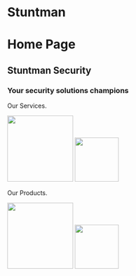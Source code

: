 # Stuntman
<!DOCTYPE html>
<html>
<head>
    
</head>
<body>
 <h1>Home Page</h1>
  <h2>Stuntman Security</h2>
  <h3>Your security solutions champions</h3>
    <p>Our Services.</p>
  <img src="https://www.bing.com/images/search?view=detailV2&ccid=Jj3PhZaB&id=B26A9833C6A4C94ACF3E3C6EA85483734D930176&thid=OIP.Jj3PhZaBgp3_FEj5U06qOAHaLH&mediaurl=https%3a%2f%2fi.pinimg.com%2foriginals%2f51%2f05%2f71%2f510571a2257e9219ba3936405a11dc4f.png&exph=1800&expw=1200&FORM=IRPFED&ck=D3465F5AC761A12D20DB56AADE3CDE48&reqid=073564BB15B54A20B55F597ED6CA7327&selectedIndex=42&itb=0&idpp=insfeed" width="150"/>
     <img src="https://www.bing.com/images/search?view=detailV2&ccid=Jj3PhZaB&id=B26A9833C6A4C94ACF3E3C6EA85483734D930176&thid=OIP.Jj3PhZaBgp3_FEj5U06qOAHaLH&mediaurl=https%3a%2f%2fi.pinimg.com%2foriginals%2f51%2f05%2f71%2f510571a2257e9219ba3936405a11dc4f.png&exph=1800&expw=1200&FORM=IRPFED&ck=D3465F5AC761A12D20DB56AADE3CDE48&reqid=073564BB15B54A20B55F597ED6CA7327&selectedIndex=42&itb=0&idpp=insfeed" height="100"/>
    <p>Our Products.</p>
    <img src="https://www.bing.com/images/feed/idea?host=ifip&source=PrismConsumption&idpmd=newtab&hdh=1#CA!ImgDetail" width="150"/>
      <img src="https://www.bing.com/images/feed/idea?host=ifip&source=PrismConsumption&idpmd=newtab&hdh=1#CA!ImgDetail" height="100"/>
    
</body>
</html>
